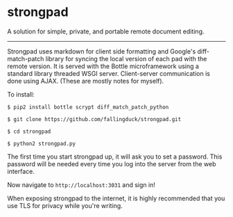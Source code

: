 # strongpad

A solution for simple, private, and portable remote document editing.

---

Strongpad uses markdown for client side formatting and Google's diff-match-patch library for syncing the local version of each pad with the remote version. It is served with the Bottle microframework using a standard library threaded WSGI server. Client-server communication is done using AJAX. (These are mostly notes for myself).

To install:

```
$ pip2 install bottle scrypt diff_match_patch_python

$ git clone https://github.com/fallingduck/strongpad.git

$ cd strongpad

$ python2 strongpad.py
```

The first time you start strongpad up, it will ask you to set a password. This password will be needed every time you log into the server from the web interface.

Now navigate to `http://localhost:3031` and sign in!

When exposing strongpad to the internet, it is highly recommended that you use TLS for privacy while you're writing.

